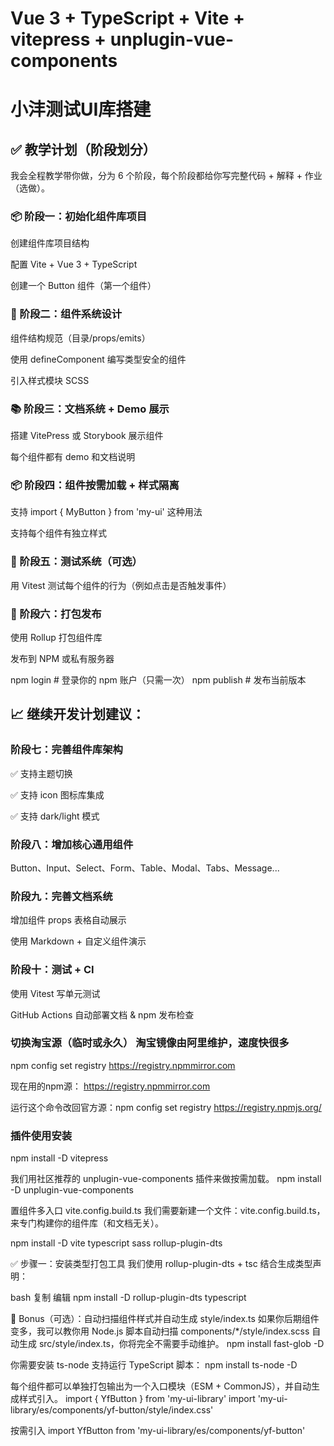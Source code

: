 # Vue 3 + TypeScript + Vite + vitepress + unplugin-vue-components

# 小沣测试UI库搭建


## ✅ 教学计划（阶段划分）
我会全程教学带你做，分为 6 个阶段，每个阶段都给你写完整代码 + 解释 + 作业（选做）。

### 📦 阶段一：初始化组件库项目
创建组件库项目结构

配置 Vite + Vue 3 + TypeScript

创建一个 Button 组件（第一个组件）

### 🔧 阶段二：组件系统设计
组件结构规范（目录/props/emits）

使用 defineComponent 编写类型安全的组件

引入样式模块 SCSS

### 📚 阶段三：文档系统 + Demo 展示
搭建 VitePress 或 Storybook 展示组件

每个组件都有 demo 和文档说明

### 📦 阶段四：组件按需加载 + 样式隔离
支持 import { MyButton } from 'my-ui' 这种用法

支持每个组件有独立样式

### 🧪 阶段五：测试系统（可选）
用 Vitest 测试每个组件的行为（例如点击是否触发事件）

### 🚀 阶段六：打包发布
使用 Rollup 打包组件库

发布到 NPM 或私有服务器

npm login    # 登录你的 npm 账户（只需一次）
npm publish  # 发布当前版本

## 📈 继续开发计划建议：
### 阶段七：完善组件库架构

✅ 支持主题切换

✅ 支持 icon 图标库集成

✅ 支持 dark/light 模式

### 阶段八：增加核心通用组件

Button、Input、Select、Form、Table、Modal、Tabs、Message...

### 阶段九：完善文档系统

增加组件 props 表格自动展示

使用 Markdown + 自定义组件演示

### 阶段十：测试 + CI

使用 Vitest 写单元测试

GitHub Actions 自动部署文档 & npm 发布检查


### 切换淘宝源（临时或永久）  淘宝镜像由阿里维护，速度快很多
npm config set registry https://registry.npmmirror.com

现在用的npm源： https://registry.npmmirror.com

运行这个命令改回官方源：npm config set registry https://registry.npmjs.org/


### 插件使用安装

npm install -D vitepress


我们用社区推荐的 unplugin-vue-components 插件来做按需加载。
npm install -D unplugin-vue-components


置组件多入口 vite.config.build.ts
我们需要新建一个文件：vite.config.build.ts，来专门构建你的组件库（和文档无关）。

npm install -D vite typescript sass rollup-plugin-dts


✅ 步骤一：安装类型打包工具
我们使用 rollup-plugin-dts + tsc 结合生成类型声明：

bash
复制
编辑
npm install -D rollup-plugin-dts typescript



🧠 Bonus（可选）：自动扫描组件样式并自动生成 style/index.ts
如果你后期组件变多，我可以教你用 Node.js 脚本自动扫描 components/*/style/index.scss 自动生成 src/style/index.ts，你将完全不需要手动维护。
npm install fast-glob -D


你需要安装 ts-node 支持运行 TypeScript 脚本：
npm install ts-node -D



每个组件都可以单独打包输出为一个入口模块（ESM + CommonJS），并自动生成样式引入。
import { YfButton } from 'my-ui-library'
import 'my-ui-library/es/components/yf-button/style/index.css'

按需引入
import YfButton from 'my-ui-library/es/components/yf-button'
